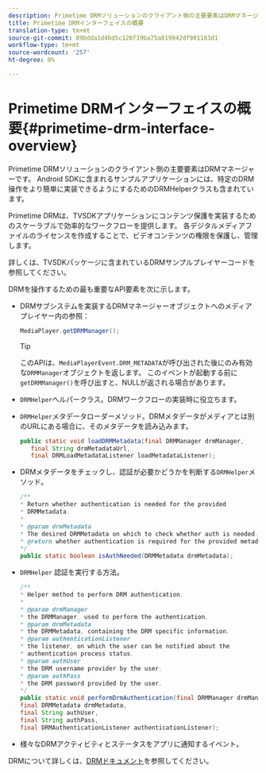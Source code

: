 ```yaml
---
description: Primetime DRMソリューションのクライアント側の主要要素はDRMマネージャーです。 Android SDKに含まれるサンプルアプリケーションには、特定のDRM操作をより簡単に実装できるようにするためのDRMHelperクラスも含まれています。
title: Primetime DRMインターフェイスの概要
translation-type: tm+mt
source-git-commit: 89bdda1d4bd5c126f19ba75a819942df901183d1
workflow-type: tm+mt
source-wordcount: '257'
ht-degree: 0%

---
```



# Primetime DRMインターフェイスの概要{#primetime-drm-interface-overview}

Primetime DRMソリューションのクライアント側の主要要素はDRMマネージャーです。 Android SDKに含まれるサンプルアプリケーションには、特定のDRM操作をより簡単に実装できるようにするためのDRMHelperクラスも含まれています。

<!--<a id="section_4DD54E085AB345FE9BE00865E56B28DB"></a>-->

Primetime DRMは、TVSDKアプリケーションにコンテンツ保護を実装するためのスケーラブルで効率的なワークフローを提供します。 各デジタルメディアファイルのライセンスを作成することで、ビデオコンテンツの権限を保護し、管理します。

詳しくは、TVSDKパッケージに含まれているDRMサンプルプレイヤーコードを参照してください。

DRMを操作するための最も重要なAPI要素を次に示します。

* DRMサブシステムを実装するDRMマネージャーオブジェクトへのメディアプレイヤー内の参照：

   ```java
   MediaPlayer.getDRMManager();
   ```

   >[!TIP]
   >
   >このAPIは、`MediaPlayerEvent.DRM_METADATA`が呼び出された後にのみ有効な`DRMManager`オブジェクトを返します。 このイベントが起動する前に`getDRMManager()`を呼び出すと、NULLが返される場合があります。

* `DRMHelper`ヘルパークラス。DRMワークフローの実装時に役立ちます。
* `DRMHelper`メタデータローダーメソッド。DRMメタデータがメディアとは別のURLにある場合に、そのメタデータを読み込みます。

   ```java
   public static void loadDRMMetadata(final DRMManager drmManager,  
      final String drmMetadataUrl,  
      final DRMLoadMetadataListener loadMetadataListener);
   ```

* DRMメタデータをチェックし、認証が必要かどうかを判断する`DRMHelper`メソッド。

   ```java
   /** 
   * Return whether authentication is needed for the provided 
   * DRMMetadata. 
   * 
   * @param drmMetadata 
   * The desired DRMMetadata on which to check whether auth is needed. 
   * @return whether authentication is required for the provided metadata 
   */ 
   public static boolean isAuthNeeded(DRMMetadata drmMetadata);
   ```

* `DRMHelper` 認証を実行する方法。

   ```java
   /** 
   * Helper method to perform DRM authentication. 
   * 
   * @param drmManager 
   * the DRMManager, used to perform the authentication. 
   * @param drmMetadata 
   * the DRMMetadata, containing the DRM specific information. 
   * @param authenticationListener 
   * the listener, on which the user can be notified about the 
   * authentication process status. 
   * @param authUser 
   * the DRM username provider by the user. 
   * @param authPass 
   * the DRM password provided by the user. 
   */ 
   public static void performDrmAuthentication(final DRMManager drmManager,  
   final DRMMetadata drmMetadata,  
   final String authUser,  
   final String authPass,  
   final DRMAuthenticationListener authenticationListener);
   ```

* 様々なDRMアクティビティとステータスをアプリに通知するイベント。

<!--<a id="section_F58941D68EB94A5EBD1C7454D2A1B17A"></a>-->

DRMについて詳しくは、[DRMドキュメント](https://helpx.adobe.com/primetime/user-guide.html)を参照してください。
